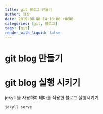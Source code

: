 ```yaml
---
title: git 블로그 만들기
author: 형장
date: 2019-08-08 14:10:00 +0800
categories: [git, 블로그]
tags: [git]
render_with_liquid: false
---
```


# git blog 만들기

# git blog 실행 시키기

jekyll 을 사용하여 테마를 적용한 블로그 실행시키기
```
jekyll serve
```
